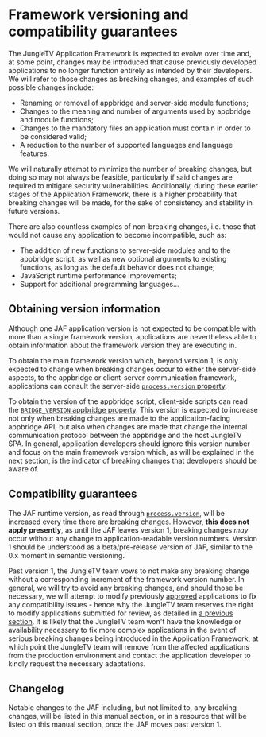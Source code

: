 # Framework versioning and compatibility guarantees

The JungleTV Application Framework is expected to evolve over time and, at some point, changes may be introduced that cause previously developed applications to no longer function entirely as intended by their developers.
We will refer to those changes as breaking changes, and examples of such possible changes include:

- Renaming or removal of appbridge and server-side module functions;
- Changes to the meaning and number of arguments used by appbridge and module functions;
- Changes to the mandatory files an application must contain in order to be considered valid;
- A reduction to the number of supported languages and language features.

We will naturally attempt to minimize the number of breaking changes, but doing so may not always be feasible, particularly if said changes are required to mitigate security vulnerabilities.
Additionally, during these earlier stages of the Application Framework, there is a higher probability that breaking changes will be made, for the sake of consistency and stability in future versions.

There are also countless examples of non-breaking changes, i.e. those that would not cause any application to become incompatible, such as:
- The addition of new functions to server-side modules and to the appbridge script, as well as new optional arguments to existing functions, as long as the default behavior does not change;
- JavaScript runtime performance improvements;
- Support for additional programming languages...

## Obtaining version information

Although one JAF application version is not expected to be compatible with more than a single framework version, applications are nevertheless able to obtain information about the framework version they are executing in.

To obtain the main framework version which, beyond version 1, is only expected to change when breaking changes occur to either the server-side aspects, to the appbridge or client-server communication framework, applications can consult the server-side [`process.version` property](../reference/server/node_process.md#version).

To obtain the version of the appbridge script, client-side scripts can read the [`BRIDGE_VERSION` appbridge property](../reference/appbridge/api.md#bridge_version).
This version is expected to increase not only when breaking changes are made to the application-facing appbridge API, but also when changes are made that change the internal communication protocol between the appbridge and the host JungleTV SPA.
In general, application developers should ignore this version number and focus on the main framework version which, as will be explained in the next section, is the indicator of breaking changes that developers should be aware of.

## Compatibility guarantees

The JAF runtime version, as read through [`process.version`](../reference/server/node_process.md#version), will be increased every time there are breaking changes.
However, **this does not apply presently**, as until the JAF leaves version 1, breaking changes _may_ occur without any change to application-readable version numbers.
Version 1 should be understood as a beta/pre-release version of JAF, similar to the 0.x moment in semantic versioning.

Past version 1, the JungleTV team vows to not make any breaking change without a corresponding increment of the framework version number.
In general, we will try to avoid any breaking changes, and should those be necessary, we will attempt to modify previously [approved](./review_deployment.md#review) applications to fix any compatibility issues - hence why the JungleTV team reserves the right to modify applications submitted for review, as detailed in [a previous section](./review_deployment.md#rights-and-duties).
It is likely that the JungleTV team won't have the knowledge or availability necessary to fix more complex applications in the event of serious breaking changes being introduced in the Application Framework, at which point the JungleTV team will remove from the affected applications from the production environment and contact the application developer to kindly request the necessary adaptations.

## Changelog

Notable changes to the JAF including, but not limited to, any breaking changes, will be listed in this manual section, or in a resource that will be listed on this manual section, once the JAF moves past version 1.
